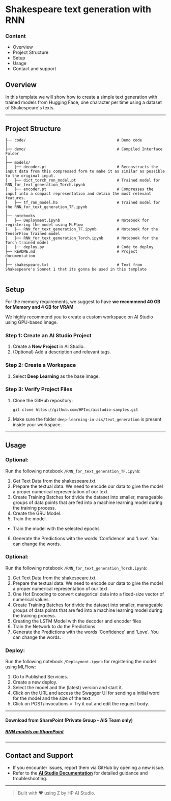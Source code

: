 # Shakespeare text generation with RNN

### Content
- Overview
- Project Structure
- Setup
- Usage
- Contact and support

## Overview
In this template we will show how to create a simple text generation with trained models from Hugging Face, one character per time using a dataset of Shakespeare's texts.

 ---

 ## Project Structure
```
├── code/                                        # Demo code
│
├── demo/                                        # Compiled Interface Folder
│ 
├── models/
│   ├── decoder.pt                               # Reconstructs the input data from this compressed form to make it as similar as possible to the original input.
│   ├── dict_torch_rnn_model.pt                  # Trained model for RNN_for_text_generation_Torch.ipynb
│   ├── encoder.pt                               # Compresses the input into a compact representation and detain the most relevant features.
│   ├── tf_rnn_model.h5                          # Trained model for the RNN_for_text_generation_TF.ipynb
│
├── notebooks
│   ├── Deployment.ipynb                         # Notebook for registering the model using MLFlow
│   ├── RNN_for_text_generation_TF.ipynb         # Notebook for the TensorFlow trained model
│   ├── RNN_for_text_generation_Torch.ipynb      # Notebook for the Torch trained model
│   ├── deploy.py                                # Code to deploy        
├── README.md                                    # Project documentation
│                         
├── shakespeare.txt                              # Text from Shakespeare's Sonnet 1 that its gonna be used in this template
                                    
```
## Setup

 For the memory requirements, we suggest to have **we recommend 40 GB for Memory and 4 GB for VRAM**

 We highly recommend you to create a custom workspace on AI Studio using GPU-based image.

### Step 1: Create an AI Studio Project  
1. Create a **New Project** in AI Studio.   
2. (Optional) Add a description and relevant tags. 

### Step 2: Create a Workspace  
1. Select **Deep Learning** as the base image.

### Step 3: Verify Project Files 
1. Clone the GitHub repository:  
   ```
   git clone https://github.com/HPInc/aistudio-samples.git
   ```  
2. Make sure the folder `deep-learning-in-ais/text_generation` is present inside your workspace.

---

## Usage

### Optional:
Run the following notebook `/RNN_for_text_generation_TF.ipynb`:
1. Get Text Data from the shakespeare.txt.
2. Prepare the textual data. We need to encode our data to give the model a proper numerical representation of our text.
3. Create Training Batches for divide the dataset into smaller, manageable groups of data points that are fed into a machine learning model during the training process.
4. Create the GRU Model.
5. Train the model.
- Train the model with the selected epochs
6. Generate the Predictions with the words 'Confidence' and 'Love'. You can change the words.

### Optional:
Run the following notebook `/RNN_for_text_generation_Torch.ipynb`:
1. Get Text Data from the shakespeare.txt.
2. Prepare the textual data. We need to encode our data to give the model a proper numerical representation of our text.
3. One Hot Encoding to convert categorical data into a fixed-size vector of numerical values.
4. Create Training Batches for divide the dataset into smaller, manageable groups of data points that are fed into a machine learning model during the training process.
5. Creating the LSTM Model with the decoder and encoder files
6. Train the Network to do the Predictions
7. Generate the Predictions with the words 'Confidence' and 'Love'. You can change the words.

### Deploy:
Run the following notebook `/Deployment.ipynb` for registering the model using MLFlow:
1. Go to Published Servicies.
2. Create a new deploy.
3. Select the model and the (latest) version and start it.
4. Click on the URL and access the Swagger UI for sending a initial word for the model and the size of the text.
5. Click on POST/invocations > Try it out and edit the request body.

---

#### Download from SharePoint (Private Group - AIS Team only)

##### [RNN models on SharePoint](https://hp.sharepoint.com/:f:/r/teams/HPDataSciencePlatform/Shared%20Documents/QA/%5BiUAT%5D%20Data%20sources/Models/RNNs?csf=1&web=1&e=1hgHAx)

---
 ## Contact and Support  
- If you encounter issues, report them via GitHub by opening a new issue.  
- Refer to the **[AI Studio Documentation](https://zdocs.datascience.hp.com/docs/aistudio/overview)** for detailed guidance and troubleshooting.

---

> Built with ❤️ using Z by HP AI Studio.